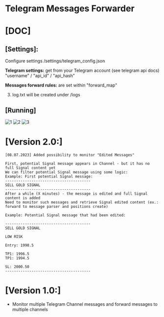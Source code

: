 # Telegram Messages Forwarder

# [DOC]

## [Settings]:
   Configure settings /settings/telegram_config.json

   **Telegram settings:** get from your Telegram account (see telegram api docs) 
   "username" / "api_id" / "api_hash"

   **Messages forward rules:** are set within "forward_map"
   
    

3. log.txt will be created under /logs

## [Running]

![1](https://github.com/Crazzy626/TG_EDITED_FORWARDER/assets/70648978/4a40a1ce-112b-44a1-b7e4-a67faa97dd8b)
![2](https://github.com/Crazzy626/TG_EDITED_FORWARDER/assets/70648978/da5d6c46-146f-4f43-bd0b-9f5aff739082)
![3](https://github.com/Crazzy626/TG_EDITED_FORWARDER/assets/70648978/af28ff47-6ee0-44a9-a687-df67d94c849b)

# [Version 2.0:]

    [08.07.2023] Added possibility to monitor "Edited Messages"

    First, potential Signal message appears in Channel - but it has no full Signal content yet
    We can filter potential Signal message using some logic:
    Example: First potential Signal message:
    ---------------------------------------
    SELL GOLD SIGNAL
    ---------------------------------------
    After a while (X minutes) - the message is edited and full Signal content is added
    Need to monitor such messages and retrieve Signal edited content (ex.: forward to message parser and positions create)

    Example: Potential Signal message that had been edited:

    ---------------------------------------
    SELL GOLD SIGNAL

    LOW RISK

    Entry: 1998.5

    TP1: 1996.5
    TP1: 1994.5

    SL: 2000.50
    ---------------------------------------

# [Version 1.0:]

- Monitor multiple Telegram Channel messages and forward messages to multiple channels


